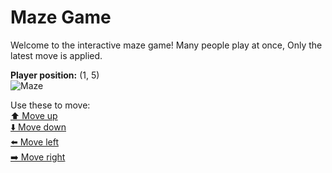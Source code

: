 # Maze Game  
Welcome to the interactive maze game! Many people play at once, Only the latest move is applied.

**Player position:** (1, 5)  
![Maze](https://github-maze-game.vercel.app/images/pos_1_5.png?t=1760832061351)

Use these to move:  
[⬆️ Move up](https://github-maze-game.vercel.app/move/1_5_w)  
[⬇️ Move down](https://github-maze-game.vercel.app/move/1_5_s)  
[⬅️ Move left](https://github-maze-game.vercel.app/move/1_5_a)  
[➡️ Move right](https://github-maze-game.vercel.app/move/1_5_d)
